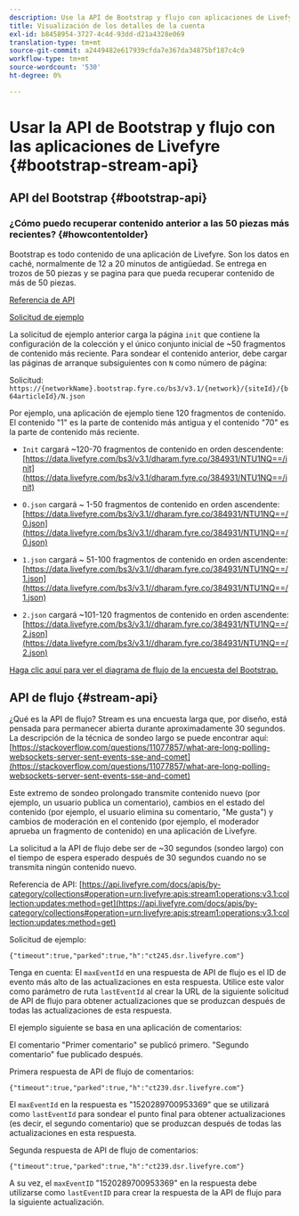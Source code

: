 ```yaml
---
description: Use la API de Bootstrap y flujo con aplicaciones de Livefyre.
title: Visualización de los detalles de la cuenta
exl-id: b8458954-3727-4c4d-93dd-d21a4328e069
translation-type: tm+mt
source-git-commit: a2449482e617939cfda7e367da34875bf187c4c9
workflow-type: tm+mt
source-wordcount: '530'
ht-degree: 0%

---
```


# Usar la API de Bootstrap y flujo con las aplicaciones de Livefyre {#bootstrap-stream-api}

## API del Bootstrap {#bootstrap-api}

### ¿Cómo puedo recuperar contenido anterior a las 50 piezas más recientes? {#howcontentolder}

Bootstrap es todo contenido de una aplicación de Livefyre. Son los datos en caché, normalmente de 12 a 20 minutos de antigüedad. Se entrega en trozos de 50 piezas y se pagina para que pueda recuperar contenido de más de 50 piezas.

[Referencia de API](https://api.livefyre.com/docs/apis/by-category/collections#operation=urn:livefyre:apis:bootstrap:operations:bs3:v3.1:network:site:article:init:method=get)

[Solicitud de ejemplo](https://data.livefyre.com/bs3/v3.1/dharam.fyre.co/384931/NTU1NQ==/init)

La solicitud de ejemplo anterior carga la página `init` que contiene la configuración de la colección y el único conjunto inicial de ~50 fragmentos de contenido más reciente. Para sondear el contenido anterior, debe cargar las páginas de arranque subsiguientes con `N` como número de página:

Solicitud: `https://{networkName}.bootstrap.fyre.co/bs3/v3.1/{network}/{siteId}/{b64articleId}/N.json`

Por ejemplo, una aplicación de ejemplo tiene 120 fragmentos de contenido. El contenido &quot;1&quot; es la parte de contenido más antigua y el contenido &quot;70&quot; es la parte de contenido más reciente.

* `Init` cargará ~120-70 fragmentos de contenido en orden descendente:  [https://data.livefyre.com/bs3/v3.1/dharam.fyre.co/384931/NTU1NQ==/init](https://data.livefyre.com/bs3/v3.1/dharam.fyre.co/384931/NTU1NQ==/init)

* `O.json` cargará ~ 1-50 fragmentos de contenido en orden ascendente:  [https://data.livefyre.com/bs3/v3.1//dharam.fyre.co/384931/NTU1NQ==/0.json](https://data.livefyre.com/bs3/v3.1//dharam.fyre.co/384931/NTU1NQ==/0.json)

* `1.json` cargará ~ 51-100 fragmentos de contenido en orden ascendente:  [https://data.livefyre.com/bs3/v3.1//dharam.fyre.co/384931/NTU1NQ==/1.json](https://data.livefyre.com/bs3/v3.1//dharam.fyre.co/384931/NTU1NQ==/1.json)

* `2.json` cargará ~101-120 fragmentos de contenido en orden ascendente: [https://data.livefyre.com/bs3/v3.1//dharam.fyre.co/384931/NTU1NQ==/2.json](https://data.livefyre.com/bs3/v3.1//dharam.fyre.co/384931/NTU1NQ==/2.json)

[Haga clic aquí para ver el diagrama de flujo de la encuesta del Bootstrap.](https://marketing-resource-help.s3.amazonaws.com/resources/help/en_US/livefyre/bootstrap-poll-flowchart.pdf)

## API de flujo {#stream-api}

¿Qué es la API de flujo?
Stream es una encuesta larga que, por diseño, está pensada para permanecer abierta durante aproximadamente 30 segundos. La descripción de la técnica de sondeo largo se puede encontrar aquí: [https://stackoverflow.com/questions/11077857/what-are-long-polling-websockets-server-sent-events-sse-and-comet](https://stackoverflow.com/questions/11077857/what-are-long-polling-websockets-server-sent-events-sse-and-comet)

Este extremo de sondeo prolongado transmite contenido nuevo (por ejemplo, un usuario publica un comentario), cambios en el estado del contenido (por ejemplo, el usuario elimina su comentario, &quot;Me gusta&quot;) y cambios de moderación en el contenido (por ejemplo, el moderador aprueba un fragmento de contenido) en una aplicación de Livefyre.

La solicitud a la API de flujo debe ser de ~30 segundos (sondeo largo) con el tiempo de espera esperado después de 30 segundos cuando no se transmita ningún contenido nuevo.

Referencia de API: [https://api.livefyre.com/docs/apis/by-category/collections#operation=urn:livefyre:apis:stream1:operations:v3.1:collection:updates:method=get](https://api.livefyre.com/docs/apis/by-category/collections#operation=urn:livefyre:apis:stream1:operations:v3.1:collection:updates:method=get)

Solicitud de ejemplo:

`{"timeout":true,"parked":true,"h":"ct245.dsr.livefyre.com"}`

Tenga en cuenta: El `maxEventId` en una respuesta de API de flujo es el ID de evento más alto de las actualizaciones en esta respuesta. Utilice este valor como parámetro de ruta `lastEventId` al crear la URL de la siguiente solicitud de API de flujo para obtener actualizaciones que se produzcan después de todas las actualizaciones de esta respuesta.

El ejemplo siguiente se basa en una aplicación de comentarios:

El comentario &quot;Primer comentario&quot; se publicó primero. &quot;Segundo comentario&quot; fue publicado después.

Primera respuesta de API de flujo de comentarios:

`{"timeout":true,"parked":true,"h":"ct239.dsr.livefyre.com"}`

El `maxEventId` en la respuesta es &quot;1520289700953369&quot; que se utilizará como `lastEventId` para sondear el punto final para obtener actualizaciones (es decir, el segundo comentario) que se produzcan después de todas las actualizaciones en esta respuesta.

Segunda respuesta de API de flujo de comentarios:

`{"timeout":true,"parked":true,"h":"ct239.dsr.livefyre.com"}`

A su vez, el `maxEventID` &quot;1520289700953369&quot; en la respuesta debe utilizarse como `lastEventID` para crear la respuesta de la API de flujo para la siguiente actualización.
